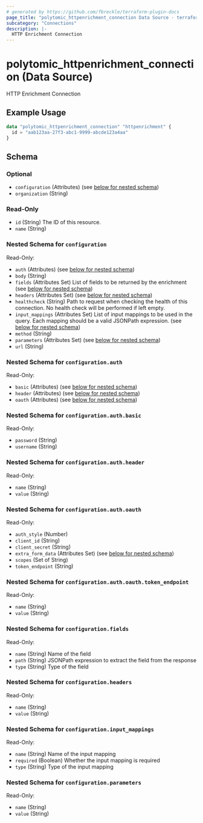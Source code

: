 ```yaml
---
# generated by https://github.com/fbreckle/terraform-plugin-docs
page_title: "polytomic_httpenrichment_connection Data Source - terraform-provider-polytomic"
subcategory: "Connections"
description: |-
  HTTP Enrichment Connection
---
```


# polytomic_httpenrichment_connection (Data Source)

HTTP Enrichment Connection

## Example Usage

```terraform
data "polytomic_httpenrichment_connection" "httpenrichment" {
  id = "aab123aa-27f3-abc1-9999-abcde123a4aa"
}
```

<!-- schema generated by tfplugindocs -->
## Schema

### Optional

- `configuration` (Attributes) (see [below for nested schema](#nestedatt--configuration))
- `organization` (String)

### Read-Only

- `id` (String) The ID of this resource.
- `name` (String)

<a id="nestedatt--configuration"></a>
### Nested Schema for `configuration`

Read-Only:

- `auth` (Attributes) (see [below for nested schema](#nestedatt--configuration--auth))
- `body` (String)
- `fields` (Attributes Set) List of fields to be returned by the enrichment (see [below for nested schema](#nestedatt--configuration--fields))
- `headers` (Attributes Set) (see [below for nested schema](#nestedatt--configuration--headers))
- `healthcheck` (String) Path to request when checking the health of this connection. No health check will be performed if left empty.
- `input_mappings` (Attributes Set) List of input mappings to be used in the query. Each mapping should be a valid JSONPath expression. (see [below for nested schema](#nestedatt--configuration--input_mappings))
- `method` (String)
- `parameters` (Attributes Set) (see [below for nested schema](#nestedatt--configuration--parameters))
- `url` (String)

<a id="nestedatt--configuration--auth"></a>
### Nested Schema for `configuration.auth`

Read-Only:

- `basic` (Attributes) (see [below for nested schema](#nestedatt--configuration--auth--basic))
- `header` (Attributes) (see [below for nested schema](#nestedatt--configuration--auth--header))
- `oauth` (Attributes) (see [below for nested schema](#nestedatt--configuration--auth--oauth))

<a id="nestedatt--configuration--auth--basic"></a>
### Nested Schema for `configuration.auth.basic`

Read-Only:

- `password` (String)
- `username` (String)


<a id="nestedatt--configuration--auth--header"></a>
### Nested Schema for `configuration.auth.header`

Read-Only:

- `name` (String)
- `value` (String)


<a id="nestedatt--configuration--auth--oauth"></a>
### Nested Schema for `configuration.auth.oauth`

Read-Only:

- `auth_style` (Number)
- `client_id` (String)
- `client_secret` (String)
- `extra_form_data` (Attributes Set) (see [below for nested schema](#nestedatt--configuration--auth--oauth--extra_form_data))
- `scopes` (Set of String)
- `token_endpoint` (String)

<a id="nestedatt--configuration--auth--oauth--extra_form_data"></a>
### Nested Schema for `configuration.auth.oauth.token_endpoint`

Read-Only:

- `name` (String)
- `value` (String)




<a id="nestedatt--configuration--fields"></a>
### Nested Schema for `configuration.fields`

Read-Only:

- `name` (String) Name of the field
- `path` (String) JSONPath expression to extract the field from the response
- `type` (String) Type of the field


<a id="nestedatt--configuration--headers"></a>
### Nested Schema for `configuration.headers`

Read-Only:

- `name` (String)
- `value` (String)


<a id="nestedatt--configuration--input_mappings"></a>
### Nested Schema for `configuration.input_mappings`

Read-Only:

- `name` (String) Name of the input mapping
- `required` (Boolean) Whether the input mapping is required
- `type` (String) Type of the input mapping


<a id="nestedatt--configuration--parameters"></a>
### Nested Schema for `configuration.parameters`

Read-Only:

- `name` (String)
- `value` (String)


